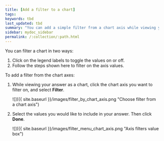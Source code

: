 ```yaml
---
title: [Add a filter to a chart]
tags:
keywords: tbd
last_updated: tbd
summary: "You can add a simple filter from a chart axis while viewing your answer as a chart."
sidebar: mydoc_sidebar
permalink: /:collection/:path.html
---
```

You can filter a chart in two ways:

1.  Click on the legend labels to toggle the values on or off.
2.  Follow the steps shown here to filter on the axis values.

To add a filter from the chart axes:

1. While viewing your answer as a chart, click the chart axis you want to filter on, and select **Filter**.

     ![]({{ site.baseurl }}/images/filter_by_chart_axis.png "Choose filter from a chart axis")

2. Select the values you would like to include in your answer. Then click **Done**.

     ![]({{ site.baseurl }}/images/filter_menu_chart_axis.png "Axis filters value box") 
